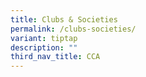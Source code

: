 ```yaml
---
title: Clubs & Societies
permalink: /clubs-societies/
variant: tiptap
description: ""
third_nav_title: CCA
---
```

